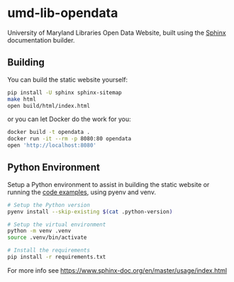 # umd-lib-opendata

University of Maryland Libraries Open Data Website, built using the [Sphinx](https://www.sphinx-doc.org/en/master/) documentation builder.

## Building

You can build the static website yourself:

``` bash
pip install -U sphinx sphinx-sitemap
make html
open build/html/index.html
```

or you can let Docker do the work for you:

``` bash
docker build -t opendata .
docker run -it --rm -p 8080:80 opendata
open 'http://localhost:8080'
```

## Python Environment

Setup a Python environment to assist in building the static website or running the [code examples](source/code), using pyenv and venv.

```bash
# Setup the Python version
pyenv install --skip-existing $(cat .python-version)

# Setup the virtual environment
python -m venv .venv
source .venv/bin/activate

# Install the requirements
pip install -r requirements.txt
```

For more info see https://www.sphinx-doc.org/en/master/usage/index.html